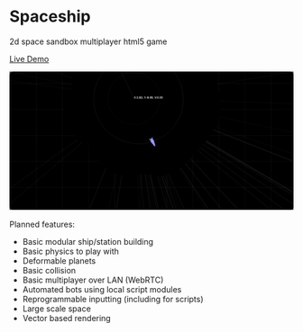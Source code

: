 # Spaceship

2d space sandbox multiplayer html5 game

[Live Demo](https://repcomm.github.io/spaceship)

![example.png](example.png)

Planned features:
- Basic modular ship/station building
- Basic physics to play with
- Deformable planets
- Basic collision
- Basic multiplayer over LAN (WebRTC)
- Automated bots using local script modules
- Reprogrammable inputting (including for scripts)
- Large scale space
- Vector based rendering